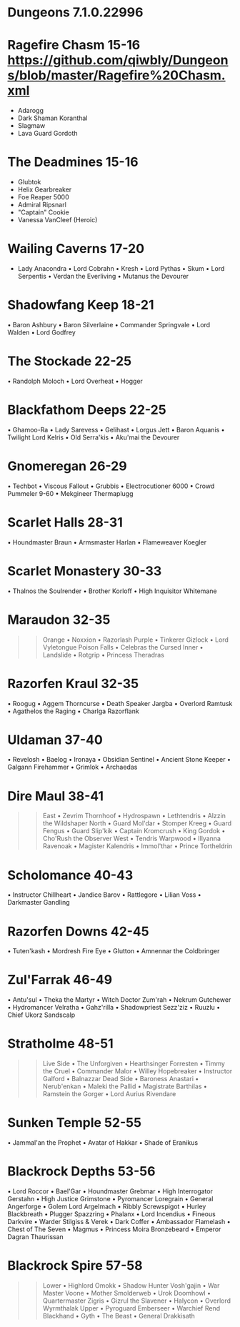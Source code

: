 # Dungeons   7.1.0.22996


# Ragefire Chasm    15-16 https://github.com/qiwbly/Dungeons/blob/master/Ragefire%20Chasm.xml
* Adarogg
* Dark Shaman Koranthal
* Slagmaw
* Lava Guard Gordoth

# The Deadmines     15-16
* Glubtok
* Helix Gearbreaker
* Foe Reaper 5000
* Admiral Ripsnarl
* "Captain" Cookie
* Vanessa VanCleef (Heroic)

# Wailing Caverns   17-20
* Lady Anacondra
 • Lord Cobrahn
 • Kresh
 • Lord Pythas
 • Skum
 • Lord Serpentis
 • Verdan the Everliving
 • Mutanus the Devourer

# Shadowfang Keep   18-21
 • Baron Ashbury
 • Baron Silverlaine
 • Commander Springvale
 • Lord Walden
 • Lord Godfrey

# The Stockade      22-25
 • Randolph Moloch
 • Lord Overheat
 • Hogger

# Blackfathom Deeps 22-25
 • Ghamoo-Ra
 • Lady Sarevess
 • Gelihast
 • Lorgus Jett
 • Baron Aquanis
 • Twilight Lord Kelris
 • Old Serra'kis
 • Aku'mai the Devourer

# Gnomeregan        26-29
 • Techbot
 • Viscous Fallout
 • Grubbis
 • Electrocutioner 6000
 • Crowd Pummeler 9-60
 • Mekgineer Thermaplugg

# Scarlet Halls     28-31
 • Houndmaster Braun
 • Armsmaster Harlan
 • Flameweaver Koegler

# Scarlet Monastery 30-33
 • Thalnos the Soulrender
 • Brother Korloff
 • High Inquisitor Whitemane

# Maraudon          32-35
>>Orange
 • Noxxion
 • Razorlash
>>Purple
 • Tinkerer Gizlock
 • Lord Vyletongue
>>Poison Falls
 • Celebras the Cursed
>>Inner
 • Landslide
 • Rotgrip
 • Princess Theradras

# Razorfen Kraul    32-35
 • Roogug
 • Aggem Thorncurse
 • Death Speaker Jargba
 • Overlord Ramtusk
 • Agathelos the Raging
 • Charlga Razorflank

# Uldaman           37-40
 • Revelosh
 • Baelog
 • Ironaya
 • Obsidian Sentinel
 • Ancient Stone Keeper
 • Galgann Firehammer
 • Grimlok
 • Archaedas

# Dire Maul         38-41
>>East
 • Zevrim Thornhoof
 • Hydrospawn
 • Lethtendris
 • Alzzin the Wildshaper
>>North
 • Guard Mol'dar
 • Stomper Kreeg
 • Guard Fengus
 • Guard Slip'kik
 • Captain Kromcrush
 • King Gordok
 • Cho'Rush the Observer
>>West
 • Tendris Warpwood
 • Illyanna Ravenoak
 • Magister Kalendris
 • Immol'thar
 • Prince Tortheldrin

# Scholomance       40-43
 • Instructor Chillheart
 • Jandice Barov
 • Rattlegore
 • Lilian Voss
 • Darkmaster Gandling

# Razorfen Downs    42-45
 • Tuten'kash
 • Mordresh Fire Eye
 • Glutton
 • Amnennar the Coldbringer

# Zul'Farrak        46-49
 • Antu'sul
 • Theka the Martyr
 • Witch Doctor Zum'rah
 • Nekrum Gutchewer
 • Hydromancer Velratha
 • Gahz'rilla
 • Shadowpriest Sezz'ziz
 • Ruuzlu
 • Chief Ukorz Sandscalp

# Stratholme        48-51
>>Live Side
 • The Unforgiven
 • Hearthsinger Forresten
 • Timmy the Cruel
 • Commander Malor
 • Willey Hopebreaker
 • Instructor Galford
 • Balnazzar
>>Dead Side
 • Baroness Anastari
 • Nerub'enkan
 • Maleki the Pallid
 • Magistrate Barthilas
 • Ramstein the Gorger
 • Lord Aurius Rivendare

# Sunken Temple     52-55
 • Jammal'an the Prophet
 • Avatar of Hakkar
 • Shade of Eranikus

# Blackrock Depths  53-56
 • Lord Roccor
 • Bael'Gar
 • Houndmaster Grebmar
 • High Interrogator Gerstahn
 • High Justice Grimstone
 • Pyromancer Loregrain
 • General Angerforge
 • Golem Lord Argelmach
 • Ribbly Screwspigot
 • Hurley Blackbreath
 • Plugger Spazzring
 • Phalanx
 • Lord Incendius
 • Fineous Darkvire
 • Warder Stilgiss & Verek
 • Dark Coffer
 • Ambassador Flamelash
 • Chest of The Seven
 • Magmus
 • Princess Moira Bronzebeard
 • Emperor Dagran Thaurissan

# Blackrock Spire   57-58
>>Lower
 • Highlord Omokk
 • Shadow Hunter Vosh'gajin
 • War Master Voone
 • Mother Smolderweb
 • Urok Doomhowl
 • Quartermaster Zigris
 • Gizrul the Slavener
 • Halycon
 • Overlord Wyrmthalak
>>Upper
 • Pyroguard Emberseer
 • Warchief Rend Blackhand
 • Gyth
 • The Beast
 • General Drakkisath
